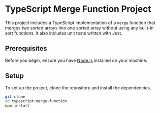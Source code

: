 # TypeScript Merge Function Project

This project includes a TypeScript implementation of a `merge` function that merges two sorted arrays into one sorted array without using any built-in sort functions. It also includes unit tests written with Jest.

## Prerequisites

Before you begin, ensure you have [Node.js](https://nodejs.org/) installed on your machine.

## Setup

To set up the project, clone the repository and install the dependencies.

```bash
git clone 
cd typescript-merge-function
npm install
